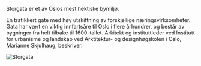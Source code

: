 Storgata er et av Oslos mest hektiske bymiljø.

En trafikkert gate med høy utskiftning av forskjellige næringsvirksomheter. 
Gata har vært en viktig innfartsåre til Oslo i flere århundrer, og består av bygninger fra helt tilbake til 1600-tallet. 
Arkitekt og instituttleder ved Institutt for urbanisme og landskap ved Arktitektur- og designhøgskolen i Oslo, Marianne Skjulhaug, beskriver.

![Storgata](/site/img/storgata.jpg)